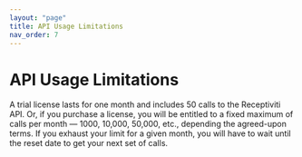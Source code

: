 ```yaml
---
layout: "page"
title: API Usage Limitations
nav_order: 7
---
```


# API Usage Limitations

A trial license lasts for one month and includes 50 calls to the Receptiviti API. Or, if you purchase a license, you will be entitled to a fixed maximum of calls per month — 1000, 10,000, 50,000, etc., depending the agreed-upon terms. If you exhaust your limit for a given month, you will have to wait until the reset date to get your next set of calls.
